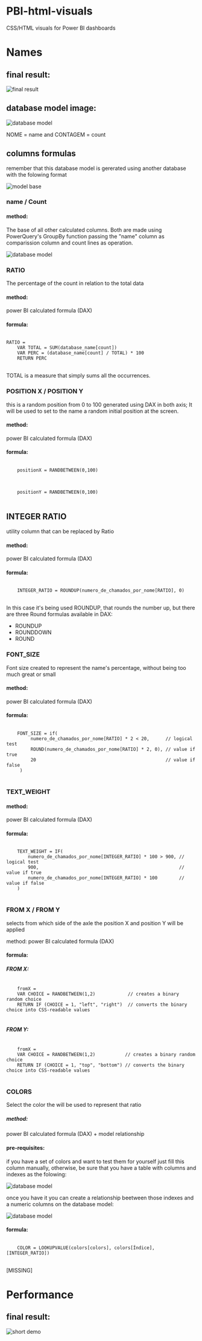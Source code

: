 # PBI-html-visuals
CSS/HTML visuals for Power BI dashboards

# Names

## final result:

![final result](https://raw.githubusercontent.com/Ronnie018/PBI-html-visuals/main/blobs/names.PNG?raw=true)

## database model image:

![database model](https://raw.githubusercontent.com/Ronnie018/PBI-html-visuals/main/blobs/database_model.PNG?raw=true)
 
NOME = name and CONTAGEM = count

## columns formulas

remember that this database model is gererated using another database with the folowing format

![model base](https://raw.githubusercontent.com/Ronnie018/PBI-html-visuals/main/blobs/model_base.PNG?raw=true)

### name / Count

#### method:
The base of all other calculated columns. Both are made using PowerQuery's GroupBy function passing the "name" column as comparission column and count lines as operation.

![database model](https://raw.githubusercontent.com/Ronnie018/PBI-html-visuals/main/blobs/groupby%20config.PNG?raw=true)

### RATIO
The percentage of the count in relation to the total data

#### method:
power BI calculated formula (DAX)

#### formula:
<pre>
<code>
RATIO = 
    VAR TOTAL = SUM(database_name[count])
    VAR PERC = (database_name[count] / TOTAL) * 100
    RETURN PERC
</code>
</pre>

TOTAL is a measure that simply sums all the occurrences.

### POSITION X / POSITION Y
this is a random position from 0 to 100 generated using DAX in both axis; It will be used to set to the name a random initial position at the screen.

#### method:
power BI calculated formula (DAX)

#### formula:

<pre>
<code>
    positionX = RANDBETWEEN(0,100)
</code>
</pre>

<pre>
<code>
    positionY = RANDBETWEEN(0,100)
</code>
</pre>

## INTEGER RATIO 

utility column that can be replaced by Ratio

#### method:
power BI calculated formula (DAX)

#### formula:

<pre>
<code>
    INTEGER_RATIO = ROUNDUP(numero_de_chamados_por_nome[RATIO], 0)
</code>
</pre>

In this case it's being used ROUNDUP, that rounds the number up, but there are three Round formulas available in DAX:
<ul>
 <li>ROUNDUP</li>
 <li>ROUNDDOWN</li>
 <li>ROUND</li>
</ul>

### FONT_SIZE 
Font size created to represent the name's percentage, without being too much great or small

#### method:
power BI calculated formula (DAX)

#### formula:

<pre>
<code>
    FONT_SIZE = if(
         numero_de_chamados_por_nome[RATIO] * 2 < 20,      // logical test
         ROUND(numero_de_chamados_por_nome[RATIO] * 2, 0), // value if true
         20                                                // value if false
     )
</code>
</pre>

### TEXT_WEIGHT

#### method:
power BI calculated formula (DAX)

#### formula:

<pre>
<code>
    TEXT_WEIGHT = IF(
        numero_de_chamados_por_nome[INTEGER_RATIO] * 100 > 900, // logical test
        900,                                                    // value if true
        numero_de_chamados_por_nome[INTEGER_RATIO] * 100        // value if false
    )
</code>
</pre>

### FROM X / FROM Y
selects from which side of the axle the position X and position Y will be applied

method: 
power BI calculated formula (DAX)

#### formula:

##### FROM X:
<pre>
<code>
    fromX = 
    VAR CHOICE = RANDBETWEEN(1,2)            // creates a binary random choice 
    RETURN IF (CHOICE = 1, "left", "right")  // converts the binary choice into CSS-readable values
</code>
</pre>

##### FROM Y:
<pre>
<code>
    fromX = 
    VAR CHOICE = RANDBETWEEN(1,2)           // creates a binary random choice 
    RETURN IF (CHOICE = 1, "top", "bottom") // converts the binary choice into CSS-readable values
</code>
</pre>

### COLORS 
Select the color the will be used to represent that ratio

##### method: 
power BI calculated formula (DAX) + model relationship

#### pre-requisites:
if you have a set of colors and want to test them for yourself just fill this column manually, otherwise, be sure that you have a table with columns and indexes as the folowing:

![database model](https://raw.githubusercontent.com/Ronnie018/PBI-html-visuals/main/blobs/colors_base.PNG?raw=true)

once you have it you can create a relationship beetween those indexes and a numeric columns on the database model:

![database model](https://raw.githubusercontent.com/Ronnie018/PBI-html-visuals/main/blobs/relationship.PNG?raw=true)

#### formula:

<pre>
<code>
    COLOR = LOOKUPVALUE(colors[colors], colors[Índice], [INTEGER_RATIO])
</code>
</pre>

\[MISSING\]

# Performance

## final result:

![short demo](https://raw.githubusercontent.com/Ronnie018/PBI-html-visuals/main/blobs/performance/demo_dash.gif?raw=true)
